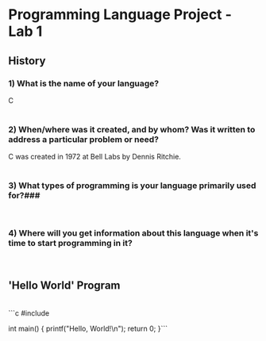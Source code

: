 # Programming Language Project - Lab 1

## History

### 1) What is the name of your language? ###
C   
<br>

### 2) When/where was it created, and by whom? Was it written to address a particular problem or need? ###
C was created in 1972 at Bell Labs by Dennis Ritchie. 
<br>
<br>

### 3) What types of programming is your language primarily used for?###
<br>  

### 4) Where will you get information about this language when it's time to start programming in it? ###
<br>

## 'Hello World' Program
<br>
 ```c 
 #include <stdio.h>

int main()
{
    printf("Hello, World!\n");
    return 0;
}```

